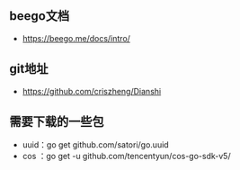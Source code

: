 ## beego文档

- https://beego.me/docs/intro/

## git地址
- https://github.com/criszheng/Dianshi

## 需要下载的一些包
- uuid：go get github.com/satori/go.uuid
- cos ：go get -u github.com/tencentyun/cos-go-sdk-v5/